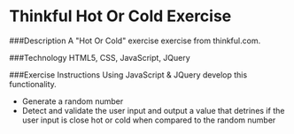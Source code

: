 # Thinkful Hot Or Cold Exercise

###Description
A "Hot Or Cold" exercise exercise from thinkful.com.

###Technology
HTML5, CSS, JavaScript, JQuery

###Exercise Instructions
Using JavaScript & JQuery develop this functionality.
- Generate a random number
- Detect and validate the user input and output a value that detrines if the user input is close hot or cold when compared to the random number
